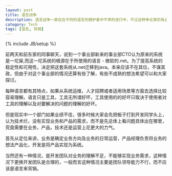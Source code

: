 ```yaml
---
layout: post
title: 语言战争
description: 语言战争一直在在不同的语言的拥护者中不停的进行中，不过这种争论真的有必要吗？
category: Tech
tags: [语言, 背锅]
---
```

{% include JB/setup %}


前两天和前东家的同事聊天，说到一个事业部新来的事业部CTO认为原来的系统是一坨屎,而这一坨系统的根源在于所使用的语言 - 微软的.net。为了提高系统的稳定性和可用性，决定把这套系统从.net迁移到java。本来应该不在其位，不谋其政，但由于对这个事业部的情况还算有些了解，有些不成熟的想法希望可以和大家探讨。

每种语言都有其特点，如果从系统运维，人才招聘或者适用场景等方面去选择比较容易理解。语言只是工具，工具无所谓好坏，工具使用的的好坏只取决于使用者对工具的理解以及对要解决的问题的理解的好坏。

但是现实中一个部门如果业绩不佳，很多时候大家会先把板子打到开发同学头上，认为技术烂，没有实现业务和产品的需求，而不是先总体上看问题具体出在哪里，究竟需要在业务，产品，技术还是运营上花更大的力气。 

首先从定位来讲，业务是确定业务方向及业务的日常运营，产品经理负责将业务的想法产品化，开发是将产品实现为系统。

当然还有一种情况，是开发团队对业务的理解不足，不能够实现业务需求，这种情况下更换开发团队是合理的，一般而言这种情况主要是团队领导能力不行，而不应该是语言来背锅。

